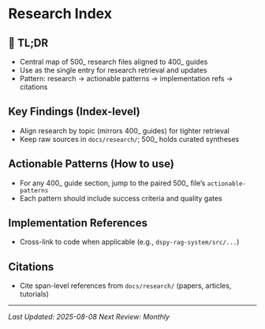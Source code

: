 <!-- CONTEXT_REFERENCE: 400_context-priority-guide.md -->

<!-- MODULE_REFERENCE: 400_deployment-environment-guide.md -->
<!-- MODULE_REFERENCE: 400_few-shot-context-examples.md -->
<!-- MODULE_REFERENCE: 400_migration-upgrade-guide.md -->
<!-- MODULE_REFERENCE: 400_testing-strategy-guide.md -->
# Research Index

<!-- RESEARCH_INDEX
{
  "topics": [
    {"400": "400_deployment-environment-guide.md", "500": "500_deployment-research.md", "anchors": ["tldr","key-findings","actionable-patterns","implementation-refs","citations"]},
    {"400": "400_integration-patterns-guide.md", "500": "500_integration-research.md", "anchors": ["tldr","key-findings","actionable-patterns","implementation-refs","citations"]},
    {"400": "400_migration-upgrade-guide.md", "500": "500_migration-research.md", "anchors": ["tldr","key-findings","actionable-patterns","implementation-refs","citations"]},
    {"400": "400_performance-optimization-guide.md", "500": "500_performance-research.md", "anchors": ["tldr","key-findings","actionable-patterns","implementation-refs","citations"]},
    {"400": "400_testing-strategy-guide.md", "500": "500_testing-research.md", "anchors": ["tldr","key-findings","actionable-patterns","implementation-refs","citations"]},
    {"400": "400_few-shot-context-examples.md", "500": "500_few-shot-research.md", "anchors": ["tldr","key-findings","actionable-patterns","implementation-refs","citations"]},
    {"400": "400_security-best-practices-guide.md", "500": "500_security-research.md", "anchors": ["tldr","key-findings","actionable-patterns","implementation-refs","citations"]},
    {"400": "400_cursor-context-engineering-guide.md", "500": "500_context-engineering-research.md", "anchors": ["tldr","key-findings","actionable-patterns","implementation-refs","citations"]}
  ]
}
RESEARCH_INDEX -->

<!-- ANCHOR: tldr -->
<a id="tldr"></a>

## 🔎 TL;DR

- Central map of 500_ research files aligned to 400_ guides
- Use as the single entry for research retrieval and updates
- Pattern: research → actionable patterns → implementation refs → citations

<!-- ANCHOR: key-findings -->
<a id="key-findings"></a>

## Key Findings (Index-level)

- Align research by topic (mirrors 400_ guides) for tighter retrieval
- Keep raw sources in `docs/research/`; 500_ holds curated syntheses

<!-- ANCHOR: actionable-patterns -->
<a id="actionable-patterns"></a>

## Actionable Patterns (How to use)

- For any 400_ guide section, jump to the paired 500_ file’s `actionable-patterns`
- Each pattern should include success criteria and quality gates

<!-- ANCHOR: implementation-refs -->
<a id="implementation-refs"></a>

## Implementation References

- Cross-link to code when applicable (e.g., `dspy-rag-system/src/...`)

<!-- ANCHOR: citations -->
<a id="citations"></a>

## Citations

- Cite span-level references from `docs/research/` (papers, articles, tutorials)

---

*Last Updated: 2025-08-08*
*Next Review: Monthly*

